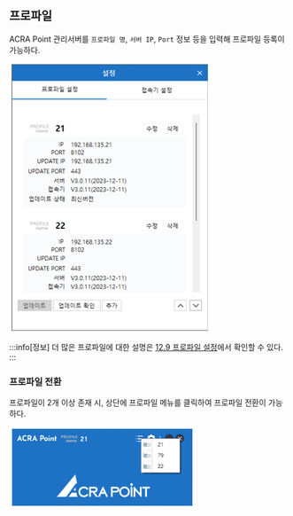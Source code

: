 ## 프로파일
ACRA Point 관리서버를 `프로파일 명`, `서버 IP`, `Port` 정보 등을 입력해 프로파일 등록이 가능하다.
 
![프로파일](image-6.png)

:::info[정보]
더 많은 프로파일에 대한 설명은 [12.9 프로파일 설정](http://localhost:3000/docs/접속기/12.9%20프로파일%20설정/)에서 확인할 수 있다.
:::

### 프로파일 전환
프로파일이 2개 이상 존재 시, 상단에 프로파일 메뉴를 클릭하여 프로파일 전환이 가능하다.

![프로파일 전환](image.png)